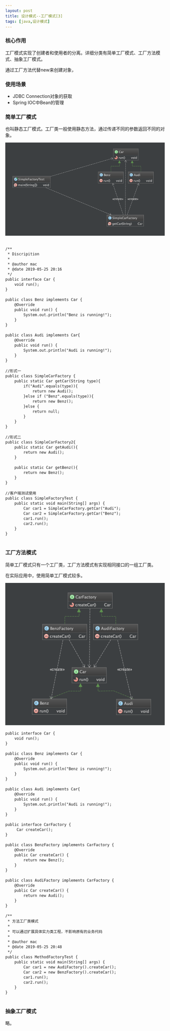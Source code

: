 ```yaml
---
layout: post
title: 设计模式--工厂模式[3]
tags: [java,设计模式]
---
```


### 核心作用 ###

工厂模式实现了创建者和使用者的分离。详细分类有简单工厂模式、工厂方法模式、抽象工厂模式。

通过工厂方法代替new来创建对象，

### 使用场景 ###

* JDBC Connection对象的获取
* Spring IOC中Bean的管理

### 简单工厂模式 ###

也叫静态工厂模式。工厂类一般使用静态方法，通过传递不同的参数返回不同的对象。

![简单工厂模式](/images/design.patterns.factory.simple.png)

```

/**
 * Discripition
 *
 * @author mac
 * @date 2019-05-25 20:16
 */
public interface Car {
    void run();
}

public class Benz implements Car {
    @Override
    public void run() {
        System.out.println("Benz is running!");
    }
}

public class Audi implements Car{
    @Override
    public void run() {
        System.out.println("Audi is running!");
    }
}

//形式一
public class SimpleCarFactory {
    public static Car getCar(String type){
        if("Audi".equals(type)){
            return new Audi();
        }else if ("Benz".equals(type)){
            return new Benz();
        }else {
            return null;
        }
    }
}

//形式二
public class SimpleCarFactory2{
    public static Car getAudi(){
        return new Audi();
    }

    public static Car getBenz(){
        return new Benz();
    }
}

//客户端测试使用
public class SimpleFactoryTest {
    public static void main(String[] args) {
        Car car1 = SimpleCarFactory.getCar("Audi");
        Car car2 = SimpleCarFactory.getCar("Benz");
        car1.run();
        car2.run();
    }
}


```

### 工厂方法模式 ###

简单工厂模式只有一个工厂类，工厂方法模式有实现相同接口的一组工厂类。

在实际应用中，使用简单工厂模式较多。

![工厂方法模式](/images/design.patterns.factory.method.png)

```
public interface Car {
    void run();
}

public class Benz implements Car {
    @Override
    public void run() {
        System.out.println("Benz is running!");
    }
}

public class Audi implements Car{
    @Override
    public void run() {
        System.out.println("Audi is running!");
    }
}

public interface CarFactory {
     Car createCar();
}

public class BenzFactory implements CarFactory {
    @Override
    public Car createCar() {
        return new Benz();
    }
}

public class AudiFactory implements CarFactory {
    @Override
    public Car createCar() {
        return new Audi();
    }
}

/**
 * 方法工厂类模式
 *
 * 可以通过扩展具体实力类工程，不影响原有的业务代码
 *
 * @author mac
 * @date 2019-05-25 20:48
 */
public class MethodFactoryTest {
    public static void main(String[] args) {
        Car car1 = new AudiFactory().createCar();
        Car car2 = new BenzFactory().createCar();
        car1.run();
        car2.run();
    }
}


```


### 抽象工厂模式 ###

略。
